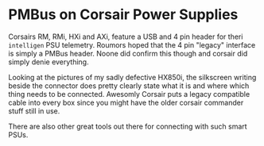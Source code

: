 # PMBus on Corsair Power Supplies
Corsairs RM, RMi, HXi and AXi, feature a USB and 4 pin header for theri `intelligen` PSU telemetry.
Roumors hoped that the 4 pin "legacy" interface is simply a PMBus header.
Noone did confirm this though and corsair did simply denie everything. 

Looking at the pictures of my sadly defective HX850i, the silkscreen writing beside the connector does pretty clearly state what it is and where which thing needs to be connected. 
Awesomly Corsair puts a legacy compatible cable into every box since you might have the older corsair commander stuff still in use. 

There are also other great tools out there for  connecting with such smart PSUs.


